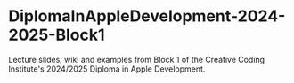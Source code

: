 # DiplomaInAppleDevelopment-2024-2025-Block1
Lecture slides, wiki and examples from Block 1 of the Creative Coding Institute's 2024/2025 Diploma in Apple Development.
